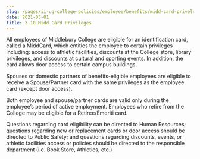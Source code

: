 ```yaml
---
slug: /pages/ii-ug-college-policies/employee/benefits/midd-card-priveleges
date: 2021-05-01
title: 3.10 Midd Card Privileges
---
```

All employees of Middlebury College are eligible for an identification card, called a MiddCard, which entitles the employee to certain privileges including: access to athletic facilities, discounts at the College store, library privileges, and discounts at cultural and sporting events. In addition, the card allows door access to certain campus buildings.

Spouses or domestic partners of benefits-eligible employees are eligible to receive a Spouse/Partner card with the same privileges as the employee card (except door access).

Both employee and spouse/partner cards are valid only during the employee’s period of active employment. Employees who retire from the College may be eligible for a Retiree/Emeriti card.

Questions regarding card eligibility can be directed to Human Resources; questions regarding new or replacement cards or door access should be directed to Public Safety; and questions regarding discounts, events, or athletic facilities access or policies should be directed to the responsible department (i.e. Book Store, Athletics, etc.)